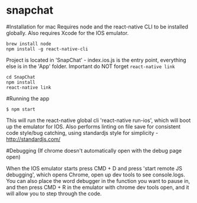 # snapchat


#Installation for mac
Requires node and the react-native CLI to be installed globally. Also requires Xcode for the IOS emulator.

```
brew install node
npm install -g react-native-cli
```

Project is located in 'SnapChat' - index.ios.js is the entry point, everything else is in the 'App' folder.
Important do NOT forget `react-native link`

```
cd SnapChat
npm install
react-native link
```

#Running the app
```
$ npm start
```
This will run the react-native global cli 'react-native run-ios', which will boot up the emulator for IOS.
Also performs linting on file save for consistent code style/bug catching, using standardjs style for simplicity - http://standardjs.com/


#Debugging
(If chrome doesn't automatically open with the debug page open)

When the IOS emulator starts press CMD + D and press 'start remote JS debugging', which opens Chrome, open up dev tools to see console.logs.
You can also place the word debugger in the function you want to pause in, and then press CMD + R in the emulator with chrome dev tools open, and it will allow you to step through the code.
